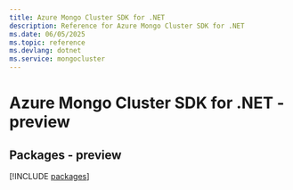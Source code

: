 ```yaml
---
title: Azure Mongo Cluster SDK for .NET
description: Reference for Azure Mongo Cluster SDK for .NET
ms.date: 06/05/2025
ms.topic: reference
ms.devlang: dotnet
ms.service: mongocluster
---
```

# Azure Mongo Cluster SDK for .NET - preview
## Packages - preview
[!INCLUDE [packages](mongo-cluster-index.md)]